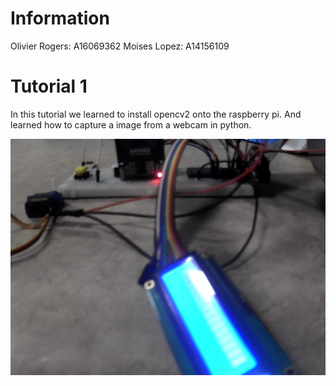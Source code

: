 # Information
Olivier Rogers: A16069362
Moises Lopez: A14156109

# Tutorial 1
In this tutorial we learned to install opencv2 onto the raspberry pi. And learned how to capture a image from a webcam in python.

![Our first image capture!](Tutorials/Tutorial_1/test.jpg)